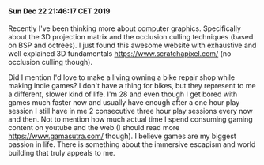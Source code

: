 #### Sun Dec 22 21:46:17 CET 2019
Recently I've been thinking more about computer graphics. Specifically about the 3D projection matrix and the occlusion culling techniques (based on BSP and octrees). I just found this awesome website with exhaustive and well explained 3D fundamentals https://www.scratchapixel.com/ (no occlusion culling though). 

Did I mention I'd love to make a living owning a bike repair shop while making indie games? I don't have a thing for bikes, but they represent to me a different, slower kind of life. I'm 28 and even though I get bored with games much faster now and usually have enough after a one hour play session I still have in me 2 consecutive three hour play sessions every now and then. Not to mention how much actual time I spend consuming gaming content on youtube and the web (I should read more https://www.gamasutra.com/ though). I believe games are my biggest passion in life. There is something about the immersive escapism and world building that truly appeals to me.
